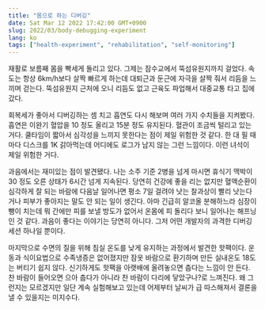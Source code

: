 ```yaml
---
title: "몸으로 하는 디버깅"
date: Sat Mar 12 2022 17:42:00 GMT+0900
slug: 2022/03/body-debugging-experiment
lang: ko
tags: ["health-experiment", "rehabilitation", "self-monitoring"]
---
```


재활로 보름째 몸을 빡세게 돌리고 있다. 그제는 잠수교에서 뚝섬유원지까지 걸었다. 속도는 항상 6km/h보다 살짝 빠르게 하는데 대퇴근과 둔근에 자극을 살짝 줘서 리듬을 느끼며 걷는다. 뚝섬유원지 근처에 오니 리듬도 없고 근육도 파업해서 대중교통 타고 집에 갔다.

회복세가 좋아서 디버깅하는 셈 치고 흡연도 다시 해보며 여러 가지 수치들을 지켜봤다. 흡연은 이완기 혈압을 10 정도 올리고 15분 정도 유지된다. 혈관이 조금씩 털리고 있는 거다. 쿨타임이 짧아서 심각성을 느끼지 못한다는 점이 제일 위험한 것 같다. 한 대 필 때마다 디스크를 1K 갉아먹는데 어디에도 로그가 남지 않는 그런 느낌이다. 이런 녀석이 제일 위험한 거다.

과음에서는 재미있는 점이 발견됐다. 나는 소주 기준 2병을 넘게 마시면 휴식기 맥박이 30 정도 오른 상태가 6시간 넘게 지속된다. 당연히 건강에 좋을 리는 없지만 혈액순환이 심각하게 잘 되는 바람에 다음날 일어나면 평소 7일 걸려야 낫는 찰과상이 빨리 낫는다거나 피부가 좋아지는 말도 안 되는 일이 생긴다. 아마 긴급히 알코올 분해하느라 심장이 뺑이 치는데 뭐 간에만 피를 보낼 방도가 없어서 온몸에 피 돌리다 보니 일어나는 해프닝인 것 같다. 과음이 좋다는 이야기는 당연히 아니다. 그저 어떤 개발자의 과격한 디버깅 세션 하나일 뿐이다.

마지막으로 수면의 질을 위해 침실 온도를 낮게 유지하는 과정에서 발견한 핫팩이다. 운동과 식이요법으로 수족냉증은 없어졌지만 잠옷 바람으로 환기하며 만든 실내온도 18도는 버티기 쉽지 않다. 신기하게도 핫팩을 아랫배에 올려놓으면 춥다는 느낌이 안 든다. 찬 바람이 들어오면 으아 춥다가 아니라 찬 바람이 다리에 닿았구나?로 느껴진다. 왜 그런지는 모르겠지만 일단 계속 실험해보고 있는데 어제부터 날씨가 급 따스해져서 결론을 낼 수 있을지는 미지수다.
